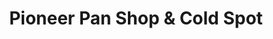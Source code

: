---
title: "Pioneer Pan Shop & Cold Spot"
url: /karachi/pioneer-pan-shop-and-cold-spot/
shop: shop
---